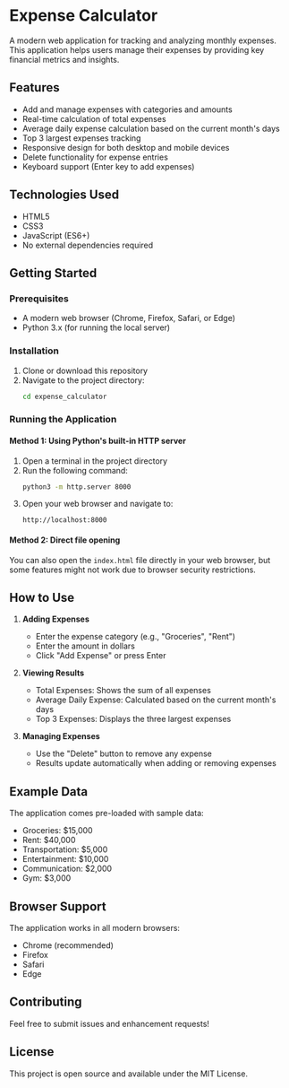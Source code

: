 # Expense Calculator

A modern web application for tracking and analyzing monthly expenses. This application helps users manage their expenses by providing key financial metrics and insights.

## Features

- Add and manage expenses with categories and amounts
- Real-time calculation of total expenses
- Average daily expense calculation based on the current month's days
- Top 3 largest expenses tracking
- Responsive design for both desktop and mobile devices
- Delete functionality for expense entries
- Keyboard support (Enter key to add expenses)

## Technologies Used

- HTML5
- CSS3
- JavaScript (ES6+)
- No external dependencies required

## Getting Started

### Prerequisites

- A modern web browser (Chrome, Firefox, Safari, or Edge)
- Python 3.x (for running the local server)

### Installation

1. Clone or download this repository
2. Navigate to the project directory:
   ```bash
   cd expense_calculator
   ```

### Running the Application

#### Method 1: Using Python's built-in HTTP server

1. Open a terminal in the project directory
2. Run the following command:
   ```bash
   python3 -m http.server 8000
   ```
3. Open your web browser and navigate to:
   ```
   http://localhost:8000
   ```

#### Method 2: Direct file opening

You can also open the `index.html` file directly in your web browser, but some features might not work due to browser security restrictions.

## How to Use

1. **Adding Expenses**
   - Enter the expense category (e.g., "Groceries", "Rent")
   - Enter the amount in dollars
   - Click "Add Expense" or press Enter

2. **Viewing Results**
   - Total Expenses: Shows the sum of all expenses
   - Average Daily Expense: Calculated based on the current month's days
   - Top 3 Expenses: Displays the three largest expenses

3. **Managing Expenses**
   - Use the "Delete" button to remove any expense
   - Results update automatically when adding or removing expenses

## Example Data

The application comes pre-loaded with sample data:
- Groceries: $15,000
- Rent: $40,000
- Transportation: $5,000
- Entertainment: $10,000
- Communication: $2,000
- Gym: $3,000

## Browser Support

The application works in all modern browsers:
- Chrome (recommended)
- Firefox
- Safari
- Edge

## Contributing

Feel free to submit issues and enhancement requests!

## License

This project is open source and available under the MIT License. 